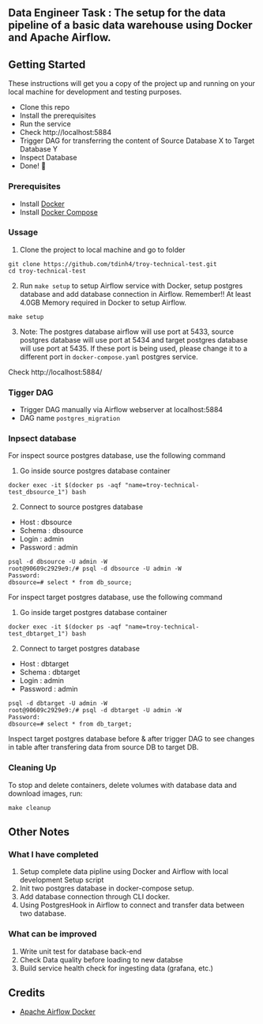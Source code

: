 Data Engineer Task : The setup for the data pipeline of a basic data warehouse using Docker and Apache Airflow. 
---
## Getting Started

These instructions will get you a copy of the project up and running on your local machine for development and testing purposes.

- Clone this repo
- Install the prerequisites
- Run the service
- Check http://localhost:5884
- Trigger DAG for transferring the content of Source Database X to Target Database Y
- Inspect Database 
- Done! :tada:

### Prerequisites

- Install [Docker](https://www.docker.com/)
- Install [Docker Compose](https://docs.docker.com/compose/install/)

### Ussage

1. Clone the project to local machine and go to folder

```
git clone https://github.com/tdinh4/troy-technical-test.git
cd troy-technical-test
```

2. Run `make setup` to setup Airflow service with Docker, setup postgres database and add database connection in Airflow. Remember!! At least 4.0GB Memory required in Docker to setup Airflow.

```
make setup
```

3. Note: The postgres database airflow will use port at 5433, source postgres database will use port at 5434 and target postgres database will use port at 5435. If these port is being used, please change it to a different port in `docker-compose.yaml` postgres service.

Check http://localhost:5884/

### Tigger DAG

- Trigger DAG manually via Airflow webserver at localhost:5884 
- DAG name `postgres_migration`

### Inpsect database

For inspect source postgres database, use the following command

1. Go inside source postgres database container
```
docker exec -it $(docker ps -aqf "name=troy-technical-test_dbsource_1") bash
```

2. Connect to source postgres database
- Host : dbsource
- Schema : dbsource
- Login : admin
- Password : admin
```
psql -d dbsource -U admin -W
root@90609c2929e9:/# psql -d dbsource -U admin -W
Password:
dbsource=# select * from db_source;
```

For inspect target postgres database, use the following command

1. Go inside target postgres database container
```
docker exec -it $(docker ps -aqf "name=troy-technical-test_dbtarget_1") bash
```

2. Connect to target postgres database
- Host : dbtarget
- Schema : dbtarget
- Login : admin
- Password : admin
```
psql -d dbtarget -U admin -W
root@90609c2929e9:/# psql -d dbtarget -U admin -W
Password:
dbsource=# select * from db_target;
```

Inspect target postgres database before & after trigger DAG to see changes in table after transfering data from source DB to target DB.

### Cleaning Up

To stop and delete containers, delete volumes with database data and download images, run:

```
make cleanup
```

## Other Notes

### What I have completed
1. Setup complete data pipline using Docker and Airflow with local development Setup script
2. Init two postgres database in docker-compose setup.
3. Add database connection through CLI docker.
4. Using PostgresHook in Airflow to connect and transfer data between two database.

### What can be improved
1. Write unit test for database back-end
2. Check Data quality before loading to new databse
3. Build service health check for ingesting data (grafana, etc.)

## Credits

- [Apache Airflow Docker](https://airflow.apache.org/docs/apache-airflow/stable/start/docker.html)
